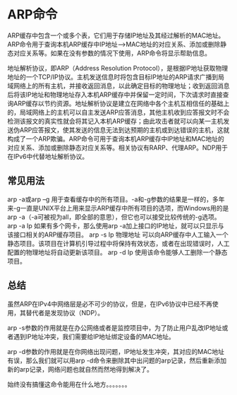 # ARP命令

ARP缓存中包含一个或多个表，它们用于存储IP地址及其经过解析的MAC地址。ARP命令用于查询本机ARP缓存中IP地址-->MAC地址的对应关系、添加或删除静态对应关系等。如果在没有参数的情况下使用，ARP命令将显示帮助信息。

地址解析协议，即ARP（Address Resolution Protocol），是根据IP地址获取物理地址的一个TCP/IP协议。主机发送信息时将包含目标IP地址的ARP请求广播到局域网络上的所有主机，并接收返回消息，以此确定目标的物理地址；收到返回消息后将该IP地址和物理地址存入本机ARP缓存中并保留一定时间，下次请求时直接查询ARP缓存以节约资源。地址解析协议是建立在网络中各个主机互相信任的基础上的，局域网络上的主机可以自主发送ARP应答消息，其他主机收到应答报文时不会检测该报文的真实性就会将其记入本机ARP缓存；由此攻击者就可以向某一主机发送伪ARP应答报文，使其发送的信息无法到达预期的主机或到达错误的主机，这就构成了一个ARP欺骗。ARP命令可用于查询本机ARP缓存中IP地址和MAC地址的对应关系、添加或删除静态对应关系等。相关协议有RARP、代理ARP。NDP用于在IPv6中代替地址解析协议。

## 常见用法
arp -a或arp –g
用于查看缓存中的所有项目。-a和-g参数的结果是一样的，多年来-g一直是UNIX平台上用来显示ARP缓存中所有项目的选项，而Windows用的是arp -a（-a可被视为all，即全部的意思），但它也可以接受比较传统的-g选项。
arp -a Ip
如果有多个网卡，那么使用arp -a加上接口的IP地址，就可以只显示与该接口相关的ARP缓存项目。
arp -s Ip 物理地址
可以向ARP缓存中人工输入一个静态项目。该项目在计算机引导过程中将保持有效状态，或者在出现错误时，人工配置的物理地址将自动更新该项目。
arp -d Ip
使用该命令能够人工删除一个静态项目。

## 总结
虽然ARP在IPv4中网络层是必不可少的协议，但是，在IPv6协议中已经不再使用，其替代者是发现协议（NDP）。

arp -s参数的作用就是在办公网络或者是监控项目中，为了防止用户乱改IP地址或者遇到IP地址冲突，我们需要给IP地址绑定设备的MAC地址。

arp -d参数的作用就是在你网络出现问题，IP地址发生冲突，其对应的MAC地址有误，那么我们就可以用arp -d命令来删除其中出问题的arp记录，然后重新添加新的arp记录，网络问题也就自然而然地得到解决了。

始终没有搞懂这命令能用在什么地方。。。。。。。




